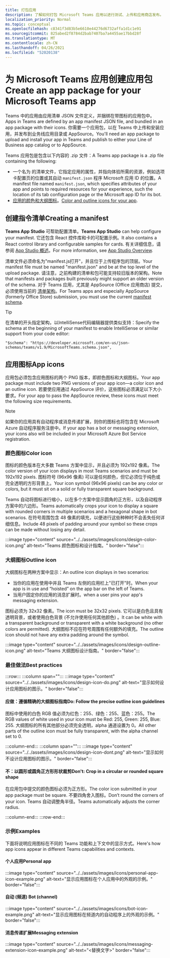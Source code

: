 ```yaml
---
title: 打包应用
description: 了解如何打包 Microsoft Teams 应用以进行测试、上传和应用商店发布。
localization_priority: Normal
ms.topic: conceptual
ms.openlocfilehash: c8341f3d83b5e6610e44276d6732affa1d1c1e91
ms.sourcegitcommit: 825abed2f8784d2bab7407ba7a4455ae17bbd28f
ms.translationtype: MT
ms.contentlocale: zh-CN
ms.lasthandoff: 04/26/2021
ms.locfileid: "52020138"
---
```

# <a name="create-an-app-package-for-your-microsoft-teams-app"></a><span data-ttu-id="c56ae-103">为 Microsoft Teams 应用创建应用包</span><span class="sxs-lookup"><span data-stu-id="c56ae-103">Create an app package for your Microsoft Teams app</span></span>

<span data-ttu-id="c56ae-104">Teams 中的应用由应用清单 JSON 文件定义，并捆绑在带图标的应用包中。</span><span class="sxs-lookup"><span data-stu-id="c56ae-104">Apps in Teams are defined by an app manifest JSON file, and bundled in an app package with their icons.</span></span> <span data-ttu-id="c56ae-105">你需要一个应用包，以在 Teams 中上传和安装应用，并发布到业务线应用目录或 AppSource。</span><span class="sxs-lookup"><span data-stu-id="c56ae-105">You'll need an app package to upload and install your app in Teams and publish to either your Line of Business app catalog or to AppSource.</span></span>

<span data-ttu-id="c56ae-106">Teams 应用包是包含以下内容的 .zip 文件：</span><span class="sxs-lookup"><span data-stu-id="c56ae-106">A Teams app package is a .zip file containing the following:</span></span>

* <span data-ttu-id="c56ae-107">一个名为 的清单文件，它指定应用的属性，并指向体验所需的资源，例如选项卡配置页的位置或其自动 `manifest.json` 程序 Microsoft 应用 ID 的位置。</span><span class="sxs-lookup"><span data-stu-id="c56ae-107">A manifest file named `manifest.json`, which specifies attributes of your app and points to required resources for your experience, such the location of its tab configuration page or the Microsoft app ID for its bot.</span></span>
* <span data-ttu-id="c56ae-108">[应用的颜色和大纲图标](#app-icons)。</span><span class="sxs-lookup"><span data-stu-id="c56ae-108">[Color and outline icons for your app](#app-icons).</span></span>

## <a name="creating-a-manifest"></a><span data-ttu-id="c56ae-109">创建指令清单</span><span class="sxs-lookup"><span data-stu-id="c56ae-109">Creating a manifest</span></span>

<span data-ttu-id="c56ae-110">**Teams App Studio** 可帮助配置清单。</span><span class="sxs-lookup"><span data-stu-id="c56ae-110">**Teams App Studio** can help configure your manifest.</span></span> <span data-ttu-id="c56ae-111">它还包含 React 控件库和卡的可配置示例。</span><span class="sxs-lookup"><span data-stu-id="c56ae-111">It also contains a React control library and configurable samples for cards.</span></span> <span data-ttu-id="c56ae-112">有关详细信息，请参阅 [App Studio 概述](~/concepts/build-and-test/app-studio-overview.md)。</span><span class="sxs-lookup"><span data-stu-id="c56ae-112">For more information, see [App Studio Overview](~/concepts/build-and-test/app-studio-overview.md).</span></span>

<span data-ttu-id="c56ae-113">清单文件必须命名为"manifest.js打开"，并且位于上传程序包的顶层。</span><span class="sxs-lookup"><span data-stu-id="c56ae-113">Your manifest file must be named "manifest.json" and be at the top level of the upload package.</span></span> <span data-ttu-id="c56ae-114">请注意，之前构建的清单和包可能支持较旧版本的架构。</span><span class="sxs-lookup"><span data-stu-id="c56ae-114">Note that manifests and packages built previously might support an older version of the schema.</span></span> <span data-ttu-id="c56ae-115">对于 Teams 应用，尤其是 AppSource (Office 应用商店) 提交，必须使用当前的 [清单架构](~/resources/schema/manifest-schema.md)。</span><span class="sxs-lookup"><span data-stu-id="c56ae-115">For Teams apps and especially AppSource (formerly Office Store) submission, you must use the current [manifest schema](~/resources/schema/manifest-schema.md).</span></span>

> [!TIP]
> <span data-ttu-id="c56ae-116">在清单的开头指定架构，以IntelliSense代码编辑器提供类似支持：</span><span class="sxs-lookup"><span data-stu-id="c56ae-116">Specify the schema at the beginning of your manifest to enable IntelliSense or similar support from your code editor:</span></span>
>
> `"$schema": "https://developer.microsoft.com/en-us/json-schemas/teams/v1.9/MicrosoftTeams.schema.json",`
 
## <a name="app-icons"></a><span data-ttu-id="c56ae-117">应用图标</span><span class="sxs-lookup"><span data-stu-id="c56ae-117">App icons</span></span>

<span data-ttu-id="c56ae-118">应用包必须包含应用图标的两个 PNG 版本，即颜色图标和大纲图标。</span><span class="sxs-lookup"><span data-stu-id="c56ae-118">Your app package must include two PNG versions of your app icon—a color icon and an outline icon.</span></span> <span data-ttu-id="c56ae-119">若要使应用通过 AppSource 评价，这些图标必须满足以下大小要求。</span><span class="sxs-lookup"><span data-stu-id="c56ae-119">For your app to pass the AppSource review, these icons must meet the following size requirements.</span></span>

> [!Note]
> <span data-ttu-id="c56ae-120">如果你的应用具有自动程序或消息传递扩展，则你的图标也将包含在 Microsoft Azure 自动程序服务注册中。</span><span class="sxs-lookup"><span data-stu-id="c56ae-120">If your app has a bot or messaging extension, your icons also will be included in your Microsoft Azure Bot Service registration.</span></span>

### <a name="color-icon"></a><span data-ttu-id="c56ae-121">颜色图标</span><span class="sxs-lookup"><span data-stu-id="c56ae-121">Color icon</span></span>

<span data-ttu-id="c56ae-122">图标的颜色版本在大多数 Teams 方案中显示，并且必须为 192x192 像素。</span><span class="sxs-lookup"><span data-stu-id="c56ae-122">The color version of your icon displays in most Teams scenarios and must be 192x192 pixels.</span></span> <span data-ttu-id="c56ae-123">图标符号 (96x96 像素) 可以是任何颜色，但它必须位于纯色或完全透明的方形背景上。</span><span class="sxs-lookup"><span data-stu-id="c56ae-123">Your icon symbol (96x96 pixels) can be any color or colors, but it must sit on a solid or fully transparent square background.</span></span>

<span data-ttu-id="c56ae-124">Teams 自动将图标进行缩小，以在多个方案中显示圆角的正方形，以及自动程序方案中的六边形。</span><span class="sxs-lookup"><span data-stu-id="c56ae-124">Teams automatically crops your icon to display a square with rounded corners in multiple scenarios and a hexagonal shape in bot scenarios.</span></span> <span data-ttu-id="c56ae-125">在符号周围包含 48 像素的填充，以便进行这些种种时不会丢失任何详细信息。</span><span class="sxs-lookup"><span data-stu-id="c56ae-125">Include 48 pixels of padding around your symbol so these crops can be made without losing any detail.</span></span>

:::image type="content" source="../../assets/images/icons/design-color-icon.png" alt-text="Teams 颜色图标和设计指南。" border="false":::

### <a name="outline-icon"></a><span data-ttu-id="c56ae-127">大纲图标</span><span class="sxs-lookup"><span data-stu-id="c56ae-127">Outline icon</span></span>

<span data-ttu-id="c56ae-128">大纲图标在两种方案中显示：</span><span class="sxs-lookup"><span data-stu-id="c56ae-128">An outline icon displays in two scenarios:</span></span>

* <span data-ttu-id="c56ae-129">当你的应用在使用中并且 Teams 左侧的应用栏上"已打开"时。</span><span class="sxs-lookup"><span data-stu-id="c56ae-129">When your app is in use and “hoisted” on the app bar on the left of Teams.</span></span>
* <span data-ttu-id="c56ae-130">当用户固定你的应用的消息扩展时。</span><span class="sxs-lookup"><span data-stu-id="c56ae-130">when a user pins your app's messaging extension.</span></span>

<span data-ttu-id="c56ae-131">图标必须为 32x32 像素。</span><span class="sxs-lookup"><span data-stu-id="c56ae-131">The icon must be 32x32 pixels.</span></span> <span data-ttu-id="c56ae-132">它可以是白色且具有透明背景，或者使用白色背景 (不允许使用任何其他颜色) 。</span><span class="sxs-lookup"><span data-stu-id="c56ae-132">It can be white with a transparent background or transparent with a white background (no other colors are permitted).</span></span> <span data-ttu-id="c56ae-133">大纲图标不应在符号周围有任何额外的填充。</span><span class="sxs-lookup"><span data-stu-id="c56ae-133">The outline icon should not have any extra padding around the symbol.</span></span>

:::image type="content" source="../../assets/images/icons/design-outline-icon.png" alt-text="Teams 大纲图标设计指南。" border="false":::

### <a name="best-practices"></a><span data-ttu-id="c56ae-135">最佳做法</span><span class="sxs-lookup"><span data-stu-id="c56ae-135">Best practices</span></span>

:::row:::
   :::column span="":::
:::image type="content" source="../../assets/images/icons/design-icon-do.png" alt-text="显示如何设计应用图标的图示。" border="false":::

#### <a name="do-follow-the-precise-outline-icon-guidelines"></a><span data-ttu-id="c56ae-137">应做：遵循精确的大纲图标指南</span><span class="sxs-lookup"><span data-stu-id="c56ae-137">Do: Follow the precise outline icon guidelines</span></span>

<span data-ttu-id="c56ae-138">图标中使用的白色 RGB 值必须为红色：255、绿色：255、蓝色：255。</span><span class="sxs-lookup"><span data-stu-id="c56ae-138">The RGB values of white used in your icon must be Red: 255, Green: 255, Blue: 255.</span></span> <span data-ttu-id="c56ae-139">大纲图标的所有其他部分必须完全透明，alpha 通道设置为 0。</span><span class="sxs-lookup"><span data-stu-id="c56ae-139">All other parts of the outline icon must be fully transparent, with the alpha channel set to 0.</span></span>

   :::column-end:::
   :::column span="":::
:::image type="content" source="../../assets/images/icons/design-icon-dont.png" alt-text="显示如何不设计应用图标的图示。" border="false":::

#### <a name="dont-crop-in-a-circular-or-rounded-square-shape"></a><span data-ttu-id="c56ae-141">不：以圆形或圆角正方形形状裁剪</span><span class="sxs-lookup"><span data-stu-id="c56ae-141">Don't: Crop in a circular or rounded square shape</span></span>

<span data-ttu-id="c56ae-142">在应用包中提交的颜色图标必须为正方形。</span><span class="sxs-lookup"><span data-stu-id="c56ae-142">The color icon submitted in your app package must be square.</span></span> <span data-ttu-id="c56ae-143">不要四角舍入图标。</span><span class="sxs-lookup"><span data-stu-id="c56ae-143">Don’t round the corners of your icon.</span></span> <span data-ttu-id="c56ae-144">Teams 自动调整角半径。</span><span class="sxs-lookup"><span data-stu-id="c56ae-144">Teams automatically adjusts the corner radius.</span></span>

   :::column-end:::
:::row-end:::

### <a name="examples"></a><span data-ttu-id="c56ae-145">示例</span><span class="sxs-lookup"><span data-stu-id="c56ae-145">Examples</span></span>

<span data-ttu-id="c56ae-146">下面将说明应用图标在不同的 Teams 功能和上下文中的显示方式。</span><span class="sxs-lookup"><span data-stu-id="c56ae-146">Here's how app icons appear in different Teams capabilities and contexts.</span></span>

#### <a name="personal-app"></a><span data-ttu-id="c56ae-147">个人应用</span><span class="sxs-lookup"><span data-stu-id="c56ae-147">Personal app</span></span>

:::image type="content" source="../../assets/images/icons/personal-app-icon-example.png" alt-text="显示应用图标在个人应用中的外观的示例。" border="false":::

#### <a name="bot-channel"></a><span data-ttu-id="c56ae-149">自动 (频道) </span><span class="sxs-lookup"><span data-stu-id="c56ae-149">Bot (channel)</span></span>

:::image type="content" source="../../assets/images/icons/bot-icon-example.png" alt-text="显示应用图标在频道内的自动程序上的外观的示例。" border="false":::

#### <a name="messaging-extension"></a><span data-ttu-id="c56ae-151">消息传递扩展</span><span class="sxs-lookup"><span data-stu-id="c56ae-151">Messaging extension</span></span>

:::image type="content" source="../../assets/images/icons/messaging-extension-icon-example.png" alt-text="<替换文字>" border="false":::
